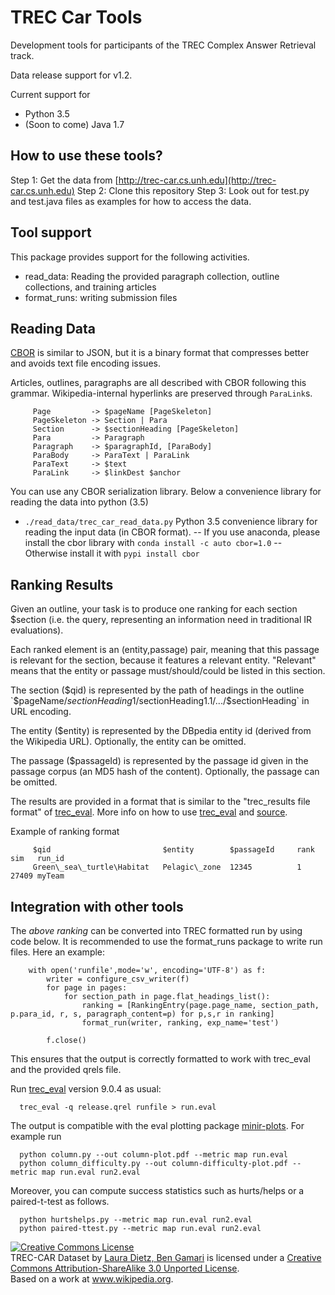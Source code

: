 # TREC Car Tools

Development tools for participants of the TREC Complex Answer Retrieval track.

Data release support for v1.2.

Current support for
- Python 3.5
- (Soon to come) Java 1.7

## How to use these tools?

Step 1: Get the data from [http://trec-car.cs.unh.edu](http://trec-car.cs.unh.edu)
Step 2: Clone this repository
Step 3: Look out for test.py and test.java files as examples for how to access the data.

## Tool support

This package provides support for the following activities.

- read_data:  Reading the provided paragraph collection, outline collections, and training articles
- format_runs: writing submission files


## Reading Data

[CBOR](cbor.io) is similar to JSON, but it is a binary format that compresses better and avoids text file encoding issues.

Articles, outlines, paragraphs are all described with CBOR following this grammar. Wikipedia-internal hyperlinks are preserved through `ParaLink`s.


~~~~~
     Page         -> $pageName [PageSkeleton]
     PageSkeleton -> Section | Para
     Section      -> $sectionHeading [PageSkeleton]
     Para         -> Paragraph
     Paragraph    -> $paragraphId, [ParaBody]
     ParaBody     -> ParaText | ParaLink
     ParaText     -> $text
     ParaLink     -> $linkDest $anchor
~~~~~

You can use any CBOR serialization library. Below a convenience library for reading the data into python (3.5)

- `./read_data/trec_car_read_data.py` 
Python 3.5 convenience library for reading the input data (in CBOR format).
-- If you use anaconda, please install the cbor library with `conda install -c auto cbor=1.0`
-- Otherwise install it with `pypi install cbor`

## Ranking Results

Given an outline, your task is to produce one ranking for each section $section (i.e. the query, representing an information need in traditional IR evaluations).

Each ranked element is an (entity,passage) pair, meaning that this passage is relevant for the section, because it features a relevant entity. "Relevant" means that the entity or passage must/should/could be listed in this section. 

The section ($qid) is represented by the path of headings in the outline `$pageName/$sectionHeading1/$sectionHeading1.1/.../$sectionHeading` in URL encoding.

The entity ($entity) is represented by the DBpedia entity id (derived from the Wikipedia URL). Optionally, the entity can be omitted.

The passage ($passageId) is represented by the passage id given in the passage corpus (an MD5 hash of the content). Optionally, the passage can be omitted.

The results are provided in a format that is similar to the "trec\_results file format" of [trec_eval](http://trec.nist.gov/trec_eval). More info on how to use [trec_eval](http://stackoverflow.com/questions/4275825/how-to-evaluate-a-search-retrieval-engine-using-trec-eval) and [source](https://github.com/usnistgov/trec_eval).

Example of ranking format
~~~~~
     $qid                         $entity        $passageId     rank  sim   run_id 
     Green\_sea\_turtle\Habitat   Pelagic\_zone  12345          1     27409 myTeam 
~~~~~



## Integration with other tools
The *above ranking* can be converted into TREC formatted run by using code below. 
It is recommended to use the format_runs package to write run files. Here an example:


        with open('runfile',mode='w', encoding='UTF-8') as f:
            writer = configure_csv_writer(f)
            for page in pages:
                for section_path in page.flat_headings_list():
                    ranking = [RankingEntry(page.page_name, section_path, p.para_id, r, s, paragraph_content=p) for p,s,r in ranking]
                    format_run(writer, ranking, exp_name='test')

            f.close()

This ensures that the output is correctly formatted to work with trec_eval and the provided qrels file.

Run [trec_eval](https://github.com/usnistgov/trec_eval/blob/master/README) version 9.0.4 as usual:

      trec_eval -q release.qrel runfile > run.eval

The output is compatible with the eval plotting package [minir-plots](https://github.com/laura-dietz/minir-plots). For example run

      python column.py --out column-plot.pdf --metric map run.eval
      python column_difficulty.py --out column-difficulty-plot.pdf --metric map run.eval run2.eval

Moreover, you can compute success statistics such as hurts/helps or a paired-t-test as follows.

      python hurtshelps.py --metric map run.eval run2.eval
      python paired-ttest.py --metric map run.eval run2.eval




<a rel="license" href="http://creativecommons.org/licenses/by-sa/3.0/"><img alt="Creative Commons License" style="border-width:0" src="https://i.creativecommons.org/l/by-sa/3.0/88x31.png" /></a><br /><span xmlns:dct="http://purl.org/dc/terms/" href="http://purl.org/dc/dcmitype/Dataset" property="dct:title" rel="dct:type">TREC-CAR Dataset</span> by <a xmlns:cc="http://creativecommons.org/ns#" href="trec-car.cs.unh.edu" property="cc:attributionName" rel="cc:attributionURL">Laura Dietz, Ben Gamari</a> is licensed under a <a rel="license" href="http://creativecommons.org/licenses/by-sa/3.0/">Creative Commons Attribution-ShareAlike 3.0 Unported License</a>.<br />Based on a work at <a xmlns:dct="http://purl.org/dc/terms/" href="www.wikipedia.org" rel="dct:source">www.wikipedia.org</a>.

